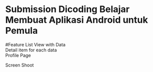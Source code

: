 # Submission Dicoding Belajar Membuat Aplikasi Android untuk Pemula
#Feature
List View with Data <br>
Detail item for each data <br>
Profile Page <br>

Screen Shoot

